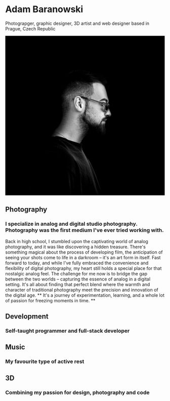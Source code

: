 # Adam Baranowski
Photograpger, graphic designer, 3D artist and web designer based in Prague, Czech Republic 

![img](profile.jpg)

## Photography
### I specialize in analog and digital studio photography. Photography was the first medium I've ever tried working with.
Back in high school, I stumbled upon the captivating world of analog photography, and it was like discovering a hidden treasure. There's something magical about the process of developing film, the anticipation of seeing your shots come to life in a darkroom – it's an art form in itself.
Fast forward to today, and while I've fully embraced the convenience and flexibility of digital photography, my heart still holds a special place for that nostalgic analog feel.
The challenge for me now is to bridge the gap between the two worlds – capturing the essence of analog in a digital setting. It's all about finding that perfect blend where the warmth and character of traditional photography meet the precision and innovation of the digital age.
** It's a journey of experimentation, learning, and a whole lot of passion for freezing moments in time. **

## Development
### Self-taught programmer and full-stack developer

## Music
### My favourite type of active rest

## 3D
### Combining my passion for design, photography and code
